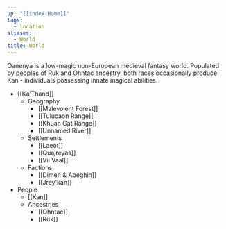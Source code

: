 ```yaml
---
up: "[[index|Home]]"
tags:
  - location
aliases:
  - World
title: World
---
```

Oanenya is a low-magic non-European medieval fantasy world. Populated by peoples of Ruk and Ohntac ancestry, both races occasionally produce Kan - individuals possessing innate magical abilities. 

- [[Ka’Thand]] 
	- Geography
		- [[Malevolent Forest]] 
		- [[Tulucaon Range]] 
		- [[Khuan Gat Range]] 
		- [[Unnamed River]] 
	- Settlements
		- [[Laeot]] 
		- [[Quajreyas]] 
		- [[Vii Vaal]] 
	- Factions
		- [[Dimen & Abeghin]] 
		- [[Jrey'kan]] 
- People
	- [[Kan]] 
	- Ancestries
		- [[Ohntac]] 
		- [[Ruk]] 
